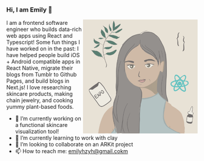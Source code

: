 ### Hi, I am Emily 👋
<img align="right" src="illustration.jpg" height="300">

I am a frontend software engineer who builds data-rich web apps using React and Typescript! Some fun things I have worked on in the past: I have helped people build iOS + Android compatible apps in React Native, migrate their blogs from Tumblr to Github Pages, and build blogs in Next.js! I love researching skincare products, making chain jewelry, and cooking yummy plant-based foods.

- 🔭 I’m currently working on a functional skincare visualization tool!
- 🌱 I’m currently learning to work with clay
- 👯 I’m looking to collaborate on an ARKit project
- 📫 How to reach me: emilyhzyh@gmail.cokm

